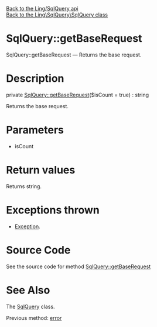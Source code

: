 [Back to the Ling/SqlQuery api](https://github.com/lingtalfi/SqlQuery/blob/master/doc/api/Ling/SqlQuery.md)<br>
[Back to the Ling\SqlQuery\SqlQuery class](https://github.com/lingtalfi/SqlQuery/blob/master/doc/api/Ling/SqlQuery/SqlQuery.md)


SqlQuery::getBaseRequest
================



SqlQuery::getBaseRequest — Returns the base request.




Description
================


private [SqlQuery::getBaseRequest](https://github.com/lingtalfi/SqlQuery/blob/master/doc/api/Ling/SqlQuery/SqlQuery/getBaseRequest.md)($isCount = true) : string




Returns the base request.




Parameters
================


- isCount

    


Return values
================

Returns string.


Exceptions thrown
================

- [Exception](http://php.net/manual/en/class.exception.php).&nbsp;







Source Code
===========
See the source code for method [SqlQuery::getBaseRequest](https://github.com/lingtalfi/SqlQuery/blob/master/SqlQuery.php#L410-L507)


See Also
================

The [SqlQuery](https://github.com/lingtalfi/SqlQuery/blob/master/doc/api/Ling/SqlQuery/SqlQuery.md) class.

Previous method: [error](https://github.com/lingtalfi/SqlQuery/blob/master/doc/api/Ling/SqlQuery/SqlQuery/error.md)<br>

